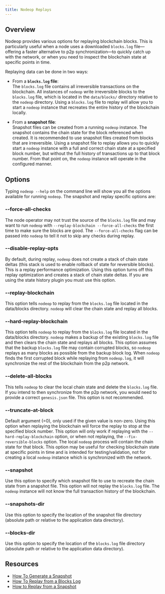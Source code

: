 ```yaml
---
title: Nodeop Replays
---
```


## Overview

Nodeop provides various options for replaying blockchain blocks. This is particularly useful when a node uses a downloaded `blocks.log` file—offering a faster alternative to p2p synchronization—to quickly catch up with the network, or when you need to inspect the blockchain state at specific points in time.

Replaying data can be done in two ways:

- From a **`blocks.log` file**:  
  The `blocks.log` file contains all irreversible transactions on the blockchain. All instances of `nodeop` write irreversible blocks to the `blocks.log` file, which is located in the `data/blocks/` directory relative to the `nodeop` directory. Using a `blocks.log` file to replay will allow you to start a `nodeop` instance that recreates the entire history of the blockchain locally.

- From a **snapshot file**:  
  Snapshot files can be created from a running `nodeop` instance. The snapshot contains the chain state for the block referenced when created. It is recommended to use snapshot files created from blocks that are irreversible. Using a snapshot file to replay allows you to quickly start a `nodeop` instance with a full and correct chain state at a specified block number, but without the full history of transactions up to that block number. From that point on, the `nodeop` instance will operate in the configured manner.

## Options

Typing `nodeop --help` on the command line will show you all the options available for running `nodeop`. The snapshot and replay specific options are:

### --force-all-checks

The node operator may not trust the source of the `blocks.log` file and may want to run `nodeop` with `--replay-blockchain --force-all-checks` the first time to make sure the blocks are good. The `--force-all-checks` flag can be passed into `nodeop` to tell it not to skip any checks during replay.

### --disable-replay-opts

By default, during replay, `nodeop` does not create a stack of chain state deltas (this stack is used to enable rollback of state for reversible blocks). This is a replay performance optimization. Using this option turns off this replay optimization and creates a stack of chain state deltas. If you are using the state history plugin you must use this option.

### --replay-blockchain

This option tells `nodeop` to replay from the `blocks.log` file located in the data/blocks directory. `nodeop` will clear the chain state and replay all blocks.

### --hard-replay-blockchain

This option tells `nodeop` to replay from the `blocks.log` file located in the data/blocks directory. `nodeop` makes a backup of the existing `blocks.log` file and then clears the chain state and replays all blocks. This option assumes that the backup `blocks.log` file may contain corrupted blocks, so `nodeop` replays as many blocks as possible from the backup block log. When `nodeop` finds the first corrupted block while replaying from `nodeop.log`, it will synchronize the rest of the blockchain from the p2p network.

### --delete-all-blocks

This tells `nodeop` to clear the local chain state and delete the `blocks.log` file. If you intend to then synchronize from the p2p network, you would need to provide a correct `genesis.json` file. This option is not recommended.

### --truncate-at-block

Default argument (=0), only used if the given value is non-zero. Using this option when replaying the blockchain will force the replay to stop at the specified block number. This option will only work if replaying with the `--hard-replay-blockchain` option, or when not replaying, the `--fix-reversible-blocks` option. The local `nodeop` process will contain the chain state for that block. This option may be useful for checking blockchain state at specific points in time and is intended for testing/validation, not for creating a local `nodeop` instance which is synchronized with the network.

### --snapshot

Use this option to specify which snapshot file to use to recreate the chain state from a snapshot file. This option will not replay the `blocks.log` file. The `nodeop` instance will not know the full transaction history of the blockchain.

### --snapshots-dir

Use this option to specify the location of the snapshot file directory (absolute path or relative to the application data directory).

### --blocks-dir

Use this option to specify the location of the `blocks.log` file directory (absolute path or relative to the application data directory).

## Resources

- [How To Generate a Snapshot](how-to/how-to-generate-a-snapshot.md)
- [How To Replay from a Blocks Log](how-to/how-to-replay-from-a-blocks.log.md)
- [How to Replay from a Snapshot](how-to/how-to-replay-from-a-snapshot.md)

